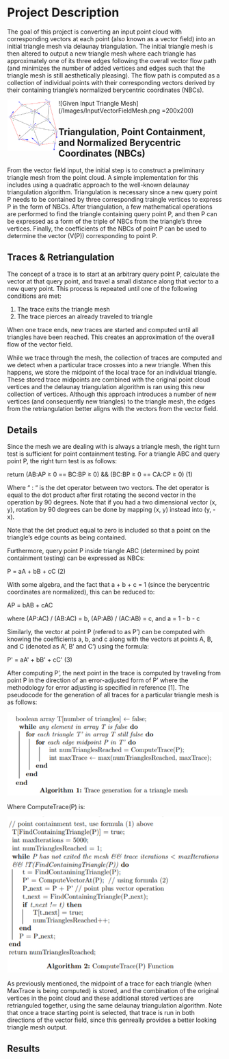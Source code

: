 # Project Description

The goal of this project is converting an input point cloud with corresponding vectors at each point (also known as a vector field) into an initial triangle mesh via delaunay triangulation. The initial triangle mesh is then altered to output a new triangle mesh where each triangle has approximately one of its three edges following the overall vector flow path (and minimizes the number of added vertices and edges such that the triangle mesh is still aesthetically pleasing). The flow path is computed as a collection of individual points with their corresponding vectors derived by their containing triangle’s normalized berycentric coordinates (NBCs).

<a href="url"><img src="/Images/InputVectorFieldMesh.png" align="left" height="120" width="120" ></a>
![Given Input Triangle Mesh](/Images/InputVectorFieldMesh.png =200x200)

## Triangulation, Point Containment, and Normalized Berycentric Coordinates (NBCs)

From the vector field input, the initial step is to construct a preliminary triangle mesh from the point cloud. A simple implementation for this includes using a quadratic approach to the well-known delaunay triangulation algorithm. Triangulation is necessary since a new query point P needs to be contained by three corresponding traingle vertices to express P in the form of NBCs. After triangulation, a few mathematical operations are performed to find the triangle containing query point P, and then P can be expressed as a form of the triple of NBCs from the triangle’s three vertices. Finally, the coefficients of the NBCs of point P can be used to determine the vector (V(P)) corresponding to point P.

## Traces & Retriangulation

The concept of a trace is to start at an arbitrary query point P, calculate the vector at that query point, and travel a small distance along that vector to a new query point. This process is repeated until one of the following conditions are met:

<ol>
  <li> The trace exits the triangle mesh </li>
  <li> The trace pierces an already traveled to triangle </li>
</ol>

When one trace ends, new traces are started and computed until all triangles have been reached. This creates an approximation of the overall flow of the vector field.

While we trace through the mesh, the collection of traces are computed and we detect when a particular trace crosses into a new triangle. When this happens, we store the midpoint of the local trace for an individual triangle. These stored trace midpoints are combined with the original point cloud vertices and the delaunay triangulation algorithm is ran  using this new collection of vertices. Although this approach introduces a number of new vertices (and consequently new triangles) to the triangle mesh, the edges from the retriangulation better aligns with the vectors from the vector field.

## Details

Since the mesh we are dealing with is always a triangle mesh, the right turn test is sufficient for point containment testing. For a triangle ABC and query point P, the right turn test is as follows:

return (AB:AP ≥ 0 == BC:BP ≥ 0) && (BC:BP ≥ 0 == CA:CP ≥ 0)   (1)

Where “ : “ is the det operator between two vectors. The det operator is equal to the dot product after first rotating the second vector in the operation by 90 degrees. Note that if you had a two dimensional vector (x, y), rotation by 90 degrees can be done by mapping (x, y) instead into (y, -x).

Note that the det product equal to zero is included so that a point on the triangle’s edge counts as being contained.

Furthermore, query point P inside triangle ABC (determined by point containment testing) can be expressed as NBCs:

P = aA + bB + cC     (2)

With some algebra, and the fact that a + b + c = 1 (since the berycentric coordinates are normalized), this can be reduced to:

AP = bAB + cAC

where  (AP:AC) / (AB:AC) = b, (AP:AB) / (AC:AB) = c, and a = 1 - b - c

Similarly, the vector at point P (refered to as P’) can be computed with knowing the coefficients a, b, and c along with the vectors at points A, B, and C (denoted as A’, B’ and C’) using the formula:

P' = aA' + bB' + cC'     (3)

After computing P’, the next point in the trace is computed by traveling from point P in the direction of an error-adjusted form of P’ where the methodology for error adjusting is specified in reference [1].  The pseudocode for the generation of all traces for a particular triangle mesh is as follows:
	
![](/Images/TraceGenerationAlg.PNG)
   
Where ComputeTrace(P) is:

 ![](/Images/ComputeTraceAlg.PNG)

As previously mentioned, the midpoint of a trace for each triangle (when MaxTrace is being computed) is stored, and the combination of the original vertices in the point cloud and these additional stored vertices are retrianguled together, using the same delaunay triangulation algorithm. Note that once a trace starting point is selected, that trace is run in both directions of the vector field, since this genreally provides a better looking triangle mesh output.

## Results

